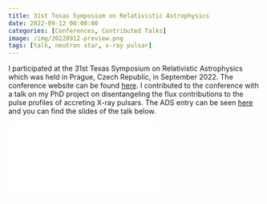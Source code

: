 ```yaml
---
title: 31st Texas Symposium on Relativistic Astrophysics
date: 2022-09-12 00:00:00
categories: [Conferences, Contributed Talks]
image: /img/20220912-preview.png
tags: [talk, neutron star, x-ray pulsar]
---
```


I participated at the 31st Texas Symposium on Relativistic Astrophysics which was held in Prague, Czech Republic, in September 2022. The conference website can be found [here](https://texas2021.org). I contributed to the conference with a talk on my PhD project on disentangeling the flux contributions to the pulse profiles of accreting X-ray pulsars. The ADS entry can be seen [here](https://ui.adsabs.harvard.edu/abs/2022tsra.confE.120S/abstract) and you can find the slides of the talk below.



<object data="/img/20220913-TexasSymposium.pdf" width="750px" height="430px">
    <embed src="/img/20220913-TexasSymposium.pdf">
    </embed>
</object>